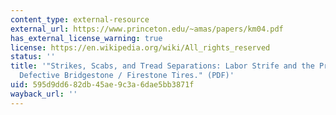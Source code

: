 ```yaml
---
content_type: external-resource
external_url: https://www.princeton.edu/~amas/papers/km04.pdf
has_external_license_warning: true
license: https://en.wikipedia.org/wiki/All_rights_reserved
status: ''
title: '"Strikes, Scabs, and Tread Separations: Labor Strife and the Production of
  Defective Bridgestone / Firestone Tires." (PDF)'
uid: 595d9dd6-82db-45ae-9c3a-6dae5bb3871f
wayback_url: ''
---
```

